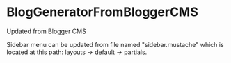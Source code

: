 # BlogGeneratorFromBloggerCMS
Updated from Blogger CMS

Sidebar menu can be updated from file named "sidebar.mustache" which is located at this path: layouts -> default -> partials.